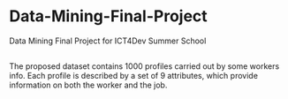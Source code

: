 # Data-Mining-Final-Project
Data Mining Final Project for ICT4Dev Summer School
##

The proposed dataset contains 1000 profiles carried out by some workers info. Each profile is described by a set of 9 attributes, which provide information on both the worker and the job.
